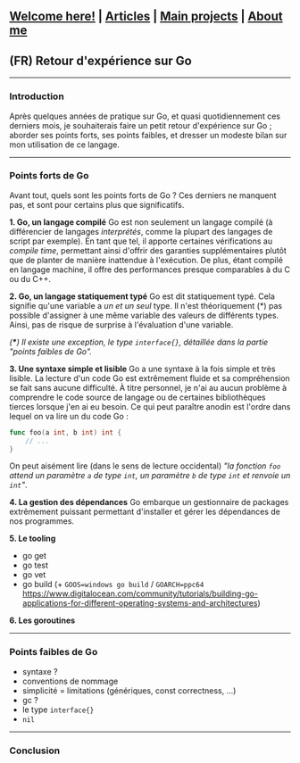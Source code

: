 ## [Welcome here!](https://vpenando.github.io) | [Articles](https://vpenando.github.io/articles.html) | [Main projects](https://vpenando.github.io/projects.html) | [About me](https://vpenando.github.io/about.html)

## (FR) Retour d'expérience sur Go

---

### Introduction
Après quelques années de pratique sur Go, et quasi quotidiennement ces derniers mois, je souhaiterais faire un petit retour d'expérience sur Go ;
aborder ses points forts, ses points faibles, et dresser un modeste bilan sur mon utilisation de ce langage.

---

### Points forts de Go
Avant tout, quels sont les points forts de Go ? Ces derniers ne manquent pas, et sont pour certains plus que significatifs.

**1. Go, un langage compilé**
Go est non seulement un langage compilé (à différencier de langages *interprétés*, comme la plupart des langages de script par exemple).
En tant que tel, il apporte certaines vérifications au *compile time*, permettant ainsi d'offrir des garanties supplémentaires plutôt que de planter de manière inattendue à l'exécution.
De plus, étant compilé en langage machine, il offre des performances presque comparables à du C ou du C++.

**2. Go, un langage statiquement typé**
Go est dit statiquement typé. Cela signifie qu'une variable a *un et un seul* type.
Il n'est théoriquement (\*) pas possible d'assigner à une même variable des valeurs de différents types.
Ainsi, pas de risque de surprise à l'évaluation d'une variable.

*(**\***) Il existe une exception, le type `interface{}`, détaillée dans la partie "points faibles de Go".*

**3. Une syntaxe simple et lisible**
Go a une syntaxe à la fois simple et très lisible.
La lecture d'un code Go est extrêmement fluide et sa compréhension se fait sans aucune difficulté.
À titre personnel, je n'ai au aucun problème à comprendre le code source de langage ou de certaines bibliothèques tierces lorsque j'en ai eu besoin.
Ce qui peut paraître anodin est l'ordre dans lequel on va lire un du code Go :
```go
func foo(a int, b int) int {
    // ...
}
```
On peut aisément lire (dans le sens de lecture occidental) *"la fonction `foo` attend un paramètre `a` de type `int`, un paramètre `b` de type `int` et renvoie un `int`"*.

**4. La gestion des dépendances**
Go embarque un gestionnaire de packages extrêmement puissant permettant d'installer et gérer les dépendances de nos programmes.

**5. Le tooling**
* go get
* go test
* go vet
* go build (+ `GOOS=windows go build` / `GOARCH=ppc64` https://www.digitalocean.com/community/tutorials/building-go-applications-for-different-operating-systems-and-architectures)


**6. Les goroutines**



---

### Points faibles de Go

- syntaxe ?
- conventions de nommage
- simplicité = limitations (génériques, const correctness, ...)
- gc ?
- le type `interface{}`
- `nil`

---

### Conclusion
